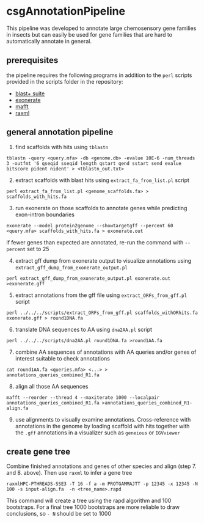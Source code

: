 # csgAnnotationPipeline
    

This pipeline was developed to annotate large chemosensory gene families in insects but can easily be used for gene families that are hard to automatically annotate in general. 
  
  
## prerequisites

the pipeline requires the following programs in addition to the `perl` scripts provided in the scripts folder in the repository:    

- [blast+ suite](https://blast.ncbi.nlm.nih.gov/doc/blast-help/downloadblastdata.html#downloadblastdata)
- [exonerate](https://www.ebi.ac.uk/about/vertebrate-genomics/software/exonerate)
- [mafft](https://mafft.cbrc.jp/alignment/software/)
- [raxml](https://cme.h-its.org/exelixis/web/software/raxml/)


## general annotation pipeline 


1. find scaffolds with hits using `tblastn`   

`tblastn -query <query.mfa> -db <genome.db> -evalue 10E-6 -num_threads 3 -outfmt '6 qseqid sseqid length qstart qend sstart send evalue bitscore pident nident' > <tblastn_out.txt>`

2. extract scaffolds with blast hits using `extract_fa_from_list.pl` script    

`perl extract_fa_from_list.pl <genome_scaffolds.fa> > scaffolds_with_hits.fa`

3. run exonerate on those scaffolds to annotate genes while predicting exon-intron boundaries    

`exonerate --model protein2genome --showtargetgff --percent 60 <query.mfa> scaffolds_with_hits.fa > exonerate.out`  

if fewer genes than expected are annotated, re-run the command with `--percent` set to 25

4. extract gff dump from exonerate output to visualize annotations using `extract_gff_dump_from_exonerate_output.pl`   

`perl extract_gff_dump_from_exonerate_output.pl exonerate.out >exonerate.gff` 
    
5. extract annotations from the gff file using `extract_ORFs_from_gff.pl` script    

`perl ../../../scripts/extract_ORFs_from_gff.pl scaffolds_withORhits.fa exonerate.gff > round1DNA.fa` 

6. translate DNA sequences to AA using `dna2AA.pl` script   

`perl ../../../scripts/dna2AA.pl round1DNA.fa >round1AA.fa` 

7. combine AA sequences of annotations with AA queries and/or genes of interest suitable to check annotations      

`cat round1AA.fa <queries.mfa> <...> > annotations_queries_combined_R1.fa`

8. align all those AA sequences    

`mafft --reorder --thread 4 --maxiterate 1000 --localpair annotations_queries_combined_R1.fa >annotations_queries_combined_R1-align.fa`

9. use alignments to visually examine annotations. Cross-reference with annotations in the genome by loading scaffold with hits together with the `.gff` annotations in a visualizer such as `geneious` or `IGVviewer`


## create gene tree 
Combine finished annotations and genes of other species and align (step 7. and 8. above). Then use `raxml` to infer a gene tree    

`raxmlHPC-PTHREADS-SSE3 -T 16 -f a -m PROTGAMMAJTT -p 12345 -x 12345 -N 100 -s input-align.fa  -n <tree_name>.rapd`

This command will create a tree using the rapd algorithm and 100 bootstraps. For a final tree 1000 bootstraps are more reliable to draw conclusions, so `-
N` should be set to 1000
